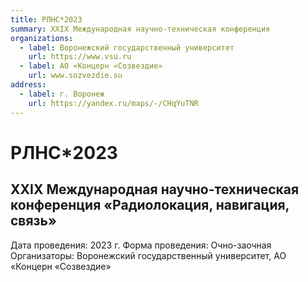 ```yaml
---
title: РЛНС*2023
summary: XXIX Международная научно-техническая конференция
organizations:
  - label: Воронежский государственный университет
    url: https://www.vsu.ru
  - label: АО «Концерн «Созвездие»
    url: www.sozvezdie.su
address:
  - label: г. Воронеж
    url: https://yandex.ru/maps/-/CHqYuTNR
---
```


# РЛНС*2023

## XXIX Международная научно-техническая конференция «Радиолокация, навигация, связь»

Дата проведения: 2023 г.
Форма проведения: Очно-заочная
Организаторы: Воронежский государственный университет, АО «Концерн «Созвездие»

